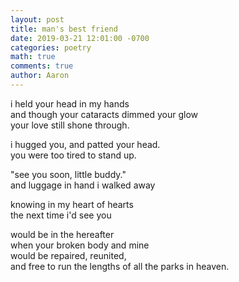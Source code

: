 ```yaml
---
layout: post
title: man's best friend
date: 2019-03-21 12:01:00 -0700
categories: poetry 
math: true
comments: true
author: Aaron
---
```



i held your head in my hands  
and though your cataracts dimmed your glow  
your love still shone through.  

i hugged you, and patted your head.  
you were too tired to stand up.

"see you soon, little buddy."  
and luggage in hand i walked away  

knowing in my heart of hearts  
the next time i'd see you  

would be in the hereafter  
when your broken body and mine  
would be repaired, reunited,  
and free to run the lengths of all the parks in heaven.